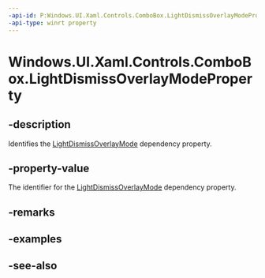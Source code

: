 ```yaml
---
-api-id: P:Windows.UI.Xaml.Controls.ComboBox.LightDismissOverlayModeProperty
-api-type: winrt property
---
```


<!-- Property syntax
public Windows.UI.Xaml.DependencyProperty LightDismissOverlayModeProperty { get; }
-->

# Windows.UI.Xaml.Controls.ComboBox.LightDismissOverlayModeProperty

## -description
Identifies the [LightDismissOverlayMode](combobox_lightdismissoverlaymode.md) dependency property.



## -property-value
The identifier for the [LightDismissOverlayMode](combobox_lightdismissoverlaymode.md) dependency property.

## -remarks

## -examples

## -see-also
